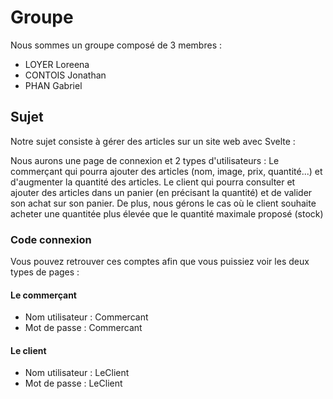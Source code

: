 # Groupe

Nous sommes un groupe composé de 3 membres :
- LOYER Loreena
- CONTOIS Jonathan
- PHAN Gabriel

## Sujet

Notre sujet consiste à gérer des articles sur un site web avec Svelte :

Nous aurons une page de connexion et 2 types d'utilisateurs :
Le commerçant qui pourra ajouter des articles (nom, image, prix, quantité...) et d'augmenter la quantité des articles.
Le client qui pourra consulter et ajouter des articles dans un panier (en précisant la quantité) et de valider son achat sur son panier.
De plus, nous gérons le cas où le client souhaite acheter une quantitée plus élevée que le quantité maximale proposé (stock)



### Code connexion

Vous pouvez retrouver ces comptes afin que vous puissiez voir les deux types de pages :

#### Le commerçant
- Nom utilisateur : Commercant
- Mot de passe : Commercant

#### Le client
- Nom utilisateur : LeClient
- Mot de passe : LeClient
